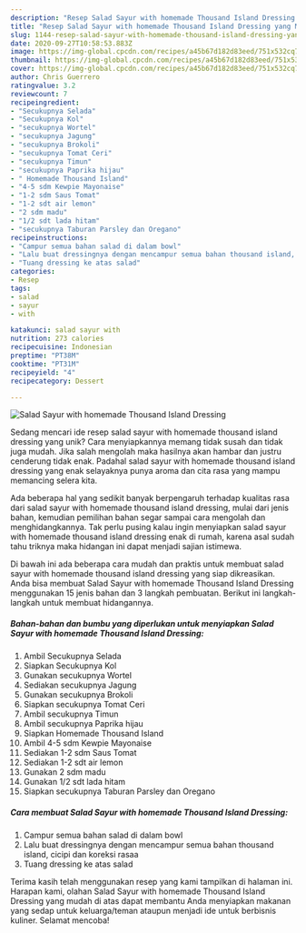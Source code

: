 ```yaml
---
description: "Resep Salad Sayur with homemade Thousand Island Dressing yang Menggugah Selera"
title: "Resep Salad Sayur with homemade Thousand Island Dressing yang Menggugah Selera"
slug: 1144-resep-salad-sayur-with-homemade-thousand-island-dressing-yang-menggugah-selera
date: 2020-09-27T10:58:53.883Z
image: https://img-global.cpcdn.com/recipes/a45b67d182d83eed/751x532cq70/salad-sayur-with-homemade-thousand-island-dressing-foto-resep-utama.jpg
thumbnail: https://img-global.cpcdn.com/recipes/a45b67d182d83eed/751x532cq70/salad-sayur-with-homemade-thousand-island-dressing-foto-resep-utama.jpg
cover: https://img-global.cpcdn.com/recipes/a45b67d182d83eed/751x532cq70/salad-sayur-with-homemade-thousand-island-dressing-foto-resep-utama.jpg
author: Chris Guerrero
ratingvalue: 3.2
reviewcount: 7
recipeingredient:
- "Secukupnya Selada"
- "Secukupnya Kol"
- "secukupnya Wortel"
- "secukupnya Jagung"
- "secukupnya Brokoli"
- "secukupnya Tomat Ceri"
- "secukupnya Timun"
- "secukupnya Paprika hijau"
- " Homemade Thousand Island"
- "4-5 sdm Kewpie Mayonaise"
- "1-2 sdm Saus Tomat"
- "1-2 sdt air lemon"
- "2 sdm madu"
- "1/2 sdt lada hitam"
- "secukupnya Taburan Parsley dan Oregano"
recipeinstructions:
- "Campur semua bahan salad di dalam bowl"
- "Lalu buat dressingnya dengan mencampur semua bahan thousand island, cicipi dan koreksi rasaa"
- "Tuang dressing ke atas salad"
categories:
- Resep
tags:
- salad
- sayur
- with

katakunci: salad sayur with 
nutrition: 273 calories
recipecuisine: Indonesian
preptime: "PT38M"
cooktime: "PT31M"
recipeyield: "4"
recipecategory: Dessert

---
```



![Salad Sayur with homemade Thousand Island Dressing](https://img-global.cpcdn.com/recipes/a45b67d182d83eed/751x532cq70/salad-sayur-with-homemade-thousand-island-dressing-foto-resep-utama.jpg)

Sedang mencari ide resep salad sayur with homemade thousand island dressing yang unik? Cara menyiapkannya memang tidak susah dan tidak juga mudah. Jika salah mengolah maka hasilnya akan hambar dan justru cenderung tidak enak. Padahal salad sayur with homemade thousand island dressing yang enak selayaknya punya aroma dan cita rasa yang mampu memancing selera kita.



Ada beberapa hal yang sedikit banyak berpengaruh terhadap kualitas rasa dari salad sayur with homemade thousand island dressing, mulai dari jenis bahan, kemudian pemilihan bahan segar sampai cara mengolah dan menghidangkannya. Tak perlu pusing kalau ingin menyiapkan salad sayur with homemade thousand island dressing enak di rumah, karena asal sudah tahu triknya maka hidangan ini dapat menjadi sajian istimewa.


Di bawah ini ada beberapa cara mudah dan praktis untuk membuat salad sayur with homemade thousand island dressing yang siap dikreasikan. Anda bisa membuat Salad Sayur with homemade Thousand Island Dressing menggunakan 15 jenis bahan dan 3 langkah pembuatan. Berikut ini langkah-langkah untuk membuat hidangannya.

<!--inarticleads1-->

##### Bahan-bahan dan bumbu yang diperlukan untuk menyiapkan Salad Sayur with homemade Thousand Island Dressing:

1. Ambil Secukupnya Selada
1. Siapkan Secukupnya Kol
1. Gunakan secukupnya Wortel
1. Sediakan secukupnya Jagung
1. Gunakan secukupnya Brokoli
1. Siapkan secukupnya Tomat Ceri
1. Ambil secukupnya Timun
1. Ambil secukupnya Paprika hijau
1. Siapkan  Homemade Thousand Island
1. Ambil 4-5 sdm Kewpie Mayonaise
1. Sediakan 1-2 sdm Saus Tomat
1. Sediakan 1-2 sdt air lemon
1. Gunakan 2 sdm madu
1. Gunakan 1/2 sdt lada hitam
1. Siapkan secukupnya Taburan Parsley dan Oregano




<!--inarticleads2-->

##### Cara membuat Salad Sayur with homemade Thousand Island Dressing:

1. Campur semua bahan salad di dalam bowl
1. Lalu buat dressingnya dengan mencampur semua bahan thousand island, cicipi dan koreksi rasaa
1. Tuang dressing ke atas salad




Terima kasih telah menggunakan resep yang kami tampilkan di halaman ini. Harapan kami, olahan Salad Sayur with homemade Thousand Island Dressing yang mudah di atas dapat membantu Anda menyiapkan makanan yang sedap untuk keluarga/teman ataupun menjadi ide untuk berbisnis kuliner. Selamat mencoba!
